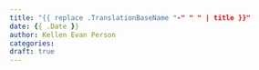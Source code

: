 ```yaml
---
title: "{{ replace .TranslationBaseName "-" " " | title }}"
date: {{ .Date }}
author: Kellen Evan Person
categories:
draft: true
---
```

